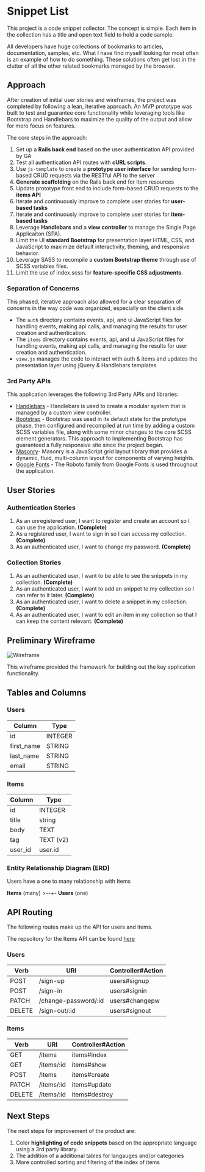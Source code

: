 # Snippet List

This project is a code snippet collector. The concept is simple. Each item in the collection has a title and open text field to hold a code sample.

All developers have huge collections of bookmarks to articles, documentation, samples, etc. What I have find myself looking for most often is an example of how to do something. These solutions often get lost in the clutter of all the other related bookmarks managed by the browser.

## Approach

After creation of initial user stories and wireframes, the project was completed by following a lean, iterative approach. An MVP prototype was built to test and guarantee core functionality while leveraging tools like Bootstrap and Handlebars to maximize the quality of the output and allow for more focus on features.

The core steps in the approach:

1. Set up a **Rails back end** based on the user authentication API provided by GA
1. Test all authentication API routes with **cURL scripts**.
1. Use `js-template` to create a **prototype user interface** for sending form-based CRUD requests via the RESTful API to the server
1. **Generate scaffolding** on the Rails back end for Item resources
1. Update prototype front end to include form-based CRUD requests to the **items API**
1. Iterate and continuously improve to complete user stories for **user-based tasks**
1. Iterate and continuously improve to complete user stories for **item-based tasks**
1. Leverage **Handlebars** and a **view controller** to manage the Single Page Applicaiton (SPA).
1. Limit the UI **standard Bootstrap** for presentation layer HTML, CSS, and JavaScript to maximize default interactivity, theming, and responsive behavior.
1. Leverage SASS to recompile a **custom Bootstrap theme** through use of SCSS variables files.
1. Limit the use of index.scss for **feature-specific CSS adjustments**.

### Separation of Concerns
This phased, iterative approach also allowed for a clear separation of concerns in the way code was organized, especially on the client side.
- The `auth` directory contains events, api, and ui JavaScript files for handling events, making api calls, and managing the results for user creation and authentication.
- The `items` directory contains events, api, and ui JavaScript files for handling events, making api calls, and managing the results for user creation and authentication.
- `view.js` manages the code to interact with auth & items and updates the presentation layer using jQuery & Handlebars templates

### 3rd Party APIs

This application leverages the following 3rd Party APIs and libraries:

- [Handlebars](http://handlebarsjs.com/) - Handlebars is used to create a modular system that is managed by a custom view controller.
- [Bootstrap](http://getbootstrap.com/) - Bootstrap was used in its default state for the prototype phase, then configured and recompiled at run time by adding a custom SCSS variables file, along with some minor changes to the core SCSS element generators. This approach to implementing Bootstrap has guaranteed a fully responsive site since the project began.
- [Masonry](https://masonry.desandro.com/)- Masonry is a JavaScript grid layout library that provides a dynamic, fluid,  multi-column layout for components of varying heights.
- [Google Fonts](https://fonts.google.com/) - The Roboto family from Google Fonts is used throughout the application.



## User Stories

### Authentication Stories
1. As an unregistered user, I want to register and create an account so I can use the application. **(Complete)**
1. As a registered user, I want to sign in so I can access my collection. **(Complete)**
1. As an authenticated user, I want to change my password. **(Complete)**

### Collection Stories
1. As an authenticated user, I want to be able to see the snippets in my collection. **(Complete)**
1. As an authenticated user, I want to add an snippet to my collection so I can refer to it later. **(Complete)**
1. As an authenticated user, I want to delete a snippet in my collection. **(Complete)**
1. As an authenticated user, I want to edit an item in my collection so that I can keep the content relevant. **(Complete)**

## Preliminary Wireframe
![Wireframe](https://s3.amazonaws.com/pliddy-ga/snippet-list/snippet-list.png)

This wireframe provided the framework for building out the key application functionality.


## Tables and Columns

### Users
| Column     | Type    |
|------------|---------|
| id         | INTEGER |
| first_name | STRING  |
| last_name  | STRING  |
| email      | STRING  |

### Items
| Column     | Type     |
|------------|-----------|
| id         | INTEGER   |
| title      | string    |
| body       | TEXT      |
| tag        | TEXT (v2) |
| user_id    | user.id   |


### Entity Relationship Diagram (ERD)

Users have a one to many relationship with Items

**Items** (many) >--+- **Users** (one)


## API Routing

The following routes make up the API for users and items.

The repsoitory for the Items API can be found [here](https://github.com/pjliddy/snippet-list-api)

### Users

| Verb   | URI                  | Controller#Action |
|--------|----------------------|-------------------|
| POST   | /sign-up             | users#signup      |
| POST   | /sign-in             | users#signin      |
| PATCH  | /change-password/:id | users#changepw    |
| DELETE | /sign-out/:id        | users#signout     |

### Items
| Verb   | URI        | Controller#Action |
|--------|------------|-------------------|
| GET    | /items     | items#index       |
| GET    | /items/:id | items#show        |
| POST   | /items     | items#create      |
| PATCH  | /items/:id | items#update      |
| DELETE | /items/:id | items#destroy     |

## Next Steps

The next steps for improvement of the product are:

1. Color **highlighting of code snippets** based on the appropriate language using a 3rd party library.
1. The addition of a additional tables for langauges and/or categories
1. More controlled sorting and filtering of the index of items
